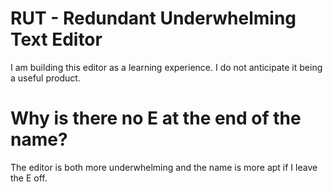 # RUT - Redundant Underwhelming Text Editor
I am building this editor as a learning experience. I do not anticipate it
being a useful product.

# Why is there no E at the end of the name?
The editor is both more underwhelming and the name is more apt if I leave the
E off.

